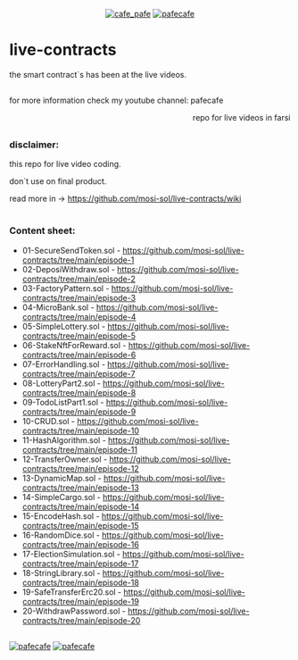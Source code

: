<p align="center"> 
  <a href="https://twitter.com/cafe_pafe" target="blank"><img src="https://img.shields.io/twitter/follow/cafe_pafe?logo=twitter&style=plastic&labelColor=334455" alt="cafe_pafe" /></a> 
<a href="https://youtube.com/pafecafe" target="blank"><img src="https://img.shields.io/badge/youtube-watch-red/follow/cafe_pafe?logo=youtube&style=plastic&logoColor=red&labelColor=334455" alt="pafecafe" /></a> 
</p>

# live-contracts
the smart contract`s has been at the live videos.
##
for more information check my youtube channel: pafecafe
<p align="right"> 
    repo for live videos in farsi 
</p>

##

### disclaimer:

this repo for live video coding.

don`t use on final product.

read more in -> https://github.com/mosi-sol/live-contracts/wiki

#
### Content sheet:

- 01-SecureSendToken.sol - https://github.com/mosi-sol/live-contracts/tree/main/episode-1
- 02-DeposiWithdraw.sol - https://github.com/mosi-sol/live-contracts/tree/main/episode-2
- 03-FactoryPattern.sol - https://github.com/mosi-sol/live-contracts/tree/main/episode-3
- 04-MicroBank.sol - https://github.com/mosi-sol/live-contracts/tree/main/episode-4
- 05-SimpleLottery.sol - https://github.com/mosi-sol/live-contracts/tree/main/episode-5
- 06-StakeNftForReward.sol - https://github.com/mosi-sol/live-contracts/tree/main/episode-6
- 07-ErrorHandling.sol - https://github.com/mosi-sol/live-contracts/tree/main/episode-7
- 08-LotteryPart2.sol - https://github.com/mosi-sol/live-contracts/tree/main/episode-8
- 09-TodoListPart1.sol - https://github.com/mosi-sol/live-contracts/tree/main/episode-9
- 10-CRUD.sol - https://github.com/mosi-sol/live-contracts/tree/main/episode-10
- 11-HashAlgorithm.sol - https://github.com/mosi-sol/live-contracts/tree/main/episode-11
- 12-TransferOwner.sol - https://github.com/mosi-sol/live-contracts/tree/main/episode-12
- 13-DynamicMap.sol - https://github.com/mosi-sol/live-contracts/tree/main/episode-13
- 14-SimpleCargo.sol - https://github.com/mosi-sol/live-contracts/tree/main/episode-14
- 15-EncodeHash.sol - https://github.com/mosi-sol/live-contracts/tree/main/episode-15
- 16-RandomDice.sol - https://github.com/mosi-sol/live-contracts/tree/main/episode-16
- 17-ElectionSimulation.sol - https://github.com/mosi-sol/live-contracts/tree/main/episode-17
- 18-StringLibrary.sol - https://github.com/mosi-sol/live-contracts/tree/main/episode-18
- 19-SafeTransferErc20.sol - https://github.com/mosi-sol/live-contracts/tree/main/episode-19
- 20-WithdrawPassword.sol - https://github.com/mosi-sol/live-contracts/tree/main/episode-20



##
<div>
<span align="left"> 
<a href="https://img.shields.io/github/license/mosi-sol/live-contracts" target="blank">
  <img src="https://img.shields.io/github/license/mosi-sol/live-contracts" alt="pafecafe" /></a> 
</span>
<span align="center"> 
<a href="https://img.shields.io/twitter/url?url=https%3A%2F%2Fgithub.com%2Fmosi-sol%2Flive-contracts" target="blank"><img src="https://img.shields.io/twitter/url?url=https%3A%2F%2Fgithub.com%2Fmosi-sol%2Flive-contracts" alt="pafecafe" /></a> 
</span>
</div>


